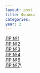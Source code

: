 ```yaml
---
layout: post
title: Физика
categories: 
year: 2
---
```


[ЛР №1](https://disk.yandex.ru/i/qe-q_TnMgEfO1g)\
[ЛР №2](https://disk.yandex.ru/i/IJKpshrWJwYh7w)\
[ЛР №3](https://disk.yandex.ru/i/Ew0A6vU4MHyOpg)\
[ЛР №4](https://disk.yandex.ru/i/mq6k41PryFhVGg)\
[ЛР №6](https://disk.yandex.ru/i/efGLylANbqRjMg)\
[ЛР №7](https://disk.yandex.ru/i/8Iv6_5vCW3O3IQ)\